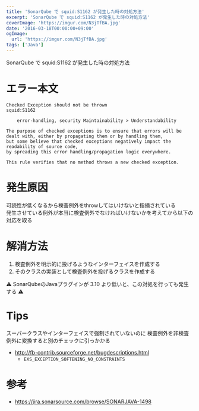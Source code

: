 ```yaml
---
title: 'SonarQube で squid:S1162 が発生した時の対処方法'
excerpt: 'SonarQube で squid:S1162 が発生した時の対処方法'
coverImage: 'https://imgur.com/N3jTfBA.jpg'
date: '2016-03-18T00:00:00+09:00'
ogImage:
  url: 'https://imgur.com/N3jTfBA.jpg'
tags: ['Java']
---
```

SonarQube で squid:S1162 が発生した時の対処方法

# エラー本文

```
Checked Exception should not be thrown
squid:S1162

    error-handling, security Maintainability > Understandability 

The purpose of checked exceptions is to ensure that errors will be dealt with, either by propagating them or by handling them,
but some believe that checked exceptions negatively impact the readability of source code,
by spreading this error handling/propagation logic everywhere.

This rule verifies that no method throws a new checked exception.
```

# 発生原因

可読性が低くなるから検査例外をthrowしてはいけないと指摘されている  
発生させている例外が本当に検査例外でなければいけないかを考えてから以下の対応を取る

# 解消方法

1. 検査例外を明示的に投げるようなインターフェイスを作成する
2. そのクラスの実装として検査例外を投げるクラスを作成する

:warning: SonarQubeのJavaプラグインが 3.10 より低いと、この対処を行っても発生する :warning:

# Tips

スーパークラスやインターフェイスで強制されていないのに
検査例外を非検査例外に変換すると別のチェックに引っかかる

* http://fb-contrib.sourceforge.net/bugdescriptions.html
    - `EXS_EXCEPTION_SOFTENING_NO_CONSTRAINTS`


# 参考

* https://jira.sonarsource.com/browse/SONARJAVA-1498
